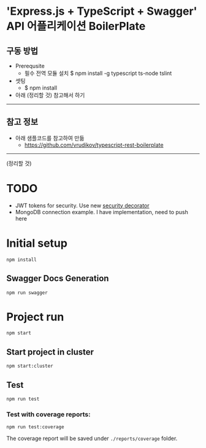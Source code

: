 # 'Express.js + TypeScript + Swagger' API 어플리케이션 BoilerPlate

## 구동 방법
+ Prerequsite
  + 필수 전역 모듈 설치
    $ npm install -g typescript ts-node tslint
+ 셋팅
  + $ npm install
+ 아래 (정리할 것) 참고해서 하기

---

## 참고 정보

+ 아래 샘플코드를 참고하여 만듦
  + https://github.com/vrudikov/typescript-rest-boilerplate


---

(정리할 것)
# TODO
- JWT tokens for security. Use new [security decorator](https://github.com/thiagobustamante/typescript-rest/wiki/@Security-Decorator)
- MongoDB connection example. I have implementation, need to push here

# Initial setup
```
npm install
```

## Swagger Docs Generation

```
npm run swagger
```

# Project run
```
npm start
```

## Start project in cluster
```
npm start:cluster
```

## Test

```
npm run test
```

### Test with coverage reports:

```
npm run test:coverage
```

The coverage report will be saved under ```./reports/coverage``` folder.

